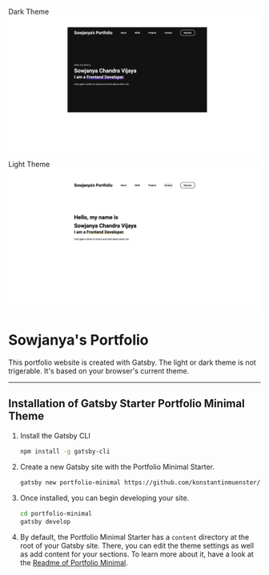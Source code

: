 Dark Theme
<img src="portfolio1.png" alt="Gatsby Theme Portfolio Minimal Screenshot" width="700" />
Light Theme
<img src="portfolio2.png" alt="Gatsby Theme Portfolio Minimal Screenshot" width="700" />

# Sowjanya's Portfolio

This portfolio website is created with Gatsby. The light or dark theme is not trigerable. It's based on your browser's current theme.

---

## Installation of Gatsby Starter Portfolio Minimal Theme

1. Install the Gatsby CLI

   ```sh
   npm install -g gatsby-cli
   ```

2. Create a new Gatsby site with the Portfolio Minimal Starter.

   ```sh
   gatsby new portfolio-minimal https://github.com/konstantinmuenster/gatsby-starter-portfolio-minimal-theme
   ```

3. Once installed, you can begin developing your site.

   ```sh
   cd portfolio-minimal
   gatsby develop
   ```

4. By default, the Portfolio Minimal Starter has a `content` directory at the root of your Gatsby site. There, you can edit the theme settings as well as add content for your sections. To learn more about it, have a look at the [Readme of Portfolio Minimal](https://github.com/konstantinmuenster/gatsby-theme-portfolio-minimal/tree/main/gatsby-theme-portfolio-minimal#readme).
